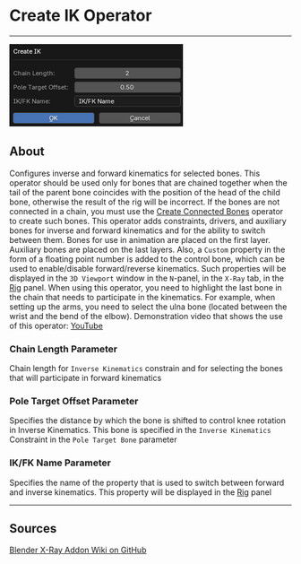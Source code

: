 # Create IK Operator

___

![alt text](assets/images/operator-create-ik.png)

## About

Configures inverse and forward kinematics for selected bones. This operator should be used only for bones that are chained together when the tail of the parent bone coincides with the position of the head of the child bone, otherwise the result of the rig will be incorrect. If the bones are not connected in a chain, you must use the [Create Connected Bones](operator-create-connected-bones.md) operator to create such bones. This operator adds constraints, drivers, and auxiliary bones for inverse and forward kinematics and for the ability to switch between them. Bones for use in animation are placed on the first layer. Auxiliary bones are placed on the last layers. Also, a `Custom` property in the form of a floating point number is added to the control bone, which can be used to enable/disable forward/reverse kinematics. Such properties will be displayed in the `3D Viewport` window in the `N`-panel, in the `X-Ray` tab, in the [Rig](../addon-n-panels/n-panel-rig.md) panel. When using this operator, you need to highlight the last bone in the chain that needs to participate in the kinematics. For example, when setting up the arms, you need to select the ulna bone (located between the wrist and the bend of the elbow). Demonstration video that shows the use of this operator: [YouTube](https://www.youtube.com/watch?v=_45pq-823JI)

### Chain Length Parameter

Chain length for `Inverse Kinematics` constrain and for selecting the bones that will participate in forward kinematics

### Pole Target Offset Parameter

Specifies the distance by which the bone is shifted to control knee rotation in Inverse Kinematics. This bone is specified in the `Inverse Kinematics` Constraint in the `Pole Target Bone` parameter

### IK/FK Name Parameter

Specifies the name of the property that is used to switch between forward and inverse kinematics. This property will be displayed in the [Rig](../addon-n-panels/n-panel-rig.md) panel

___

## Sources

[Blender X-Ray Addon Wiki on GitHub](https://github.com/PavelBlend/blender-xray/wiki/Operator-Create-IK#%D0%BE%D0%BF%D0%B5%D1%80%D0%B0%D1%82%D0%BE%D1%80-create-ik)
